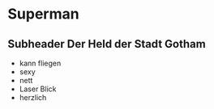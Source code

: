 # Superman

## Subheader Der Held der Stadt Gotham

* kann fliegen
* sexy
* nett
* Laser Blick
* herzlich